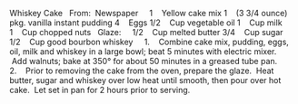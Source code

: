 Whiskey Cake
 
From:  Newspaper
 
 
1    Yellow cake mix
1    (3 3/4 ounce) pkg. vanilla instant pudding
4    Eggs
1/2    Cup vegetable oil
1    Cup milk
1    Cup chopped nuts
 
Glaze:    
1/2    Cup melted butter
3/4    Cup sugar
1/2    Cup good bourbon whiskey
 
 
1.    Combine cake mix, pudding, eggs, oil, milk and whiskey in a large bowl; beat 5 minutes with electric mixer.  Add walnuts; bake at 350° for about 50 minutes in a greased tube pan.
2.    Prior to removing the cake from the oven, prepare the glaze.  Heat butter, sugar and whiskey over low heat until smooth, then pour over hot cake.  Let set in pan for 2 hours prior to serving.
 
